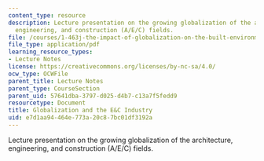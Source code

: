 ```yaml
---
content_type: resource
description: Lecture presentation on the growing globalization of the architecture,
  engineering, and construction (A/E/C) fields.
file: /courses/1-463j-the-impact-of-globalization-on-the-built-environment-fall-2009/e7d1aa94464e773a20c87bc01df3192a_MIT1_463JF09_lec02.pdf
file_type: application/pdf
learning_resource_types:
- Lecture Notes
license: https://creativecommons.org/licenses/by-nc-sa/4.0/
ocw_type: OCWFile
parent_title: Lecture Notes
parent_type: CourseSection
parent_uid: 57641dba-3797-d025-d4b7-c13a7f5fedd9
resourcetype: Document
title: Globalization and the E&C Industry
uid: e7d1aa94-464e-773a-20c8-7bc01df3192a
---
```

Lecture presentation on the growing globalization of the architecture, engineering, and construction (A/E/C) fields.
